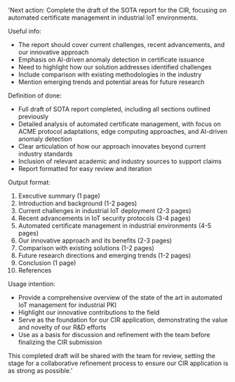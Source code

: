 'Next action: Complete the draft of the SOTA report for the CIR, focusing on automated certificate management in industrial IoT environments.

Useful info:
- The report should cover current challenges, recent advancements, and our innovative approach
- Emphasis on AI-driven anomaly detection in certificate issuance
- Need to highlight how our solution addresses identified challenges
- Include comparison with existing methodologies in the industry
- Mention emerging trends and potential areas for future research

Definition of done:
- Full draft of SOTA report completed, including all sections outlined previously
- Detailed analysis of automated certificate management, with focus on ACME protocol adaptations, edge computing approaches, and AI-driven anomaly detection
- Clear articulation of how our approach innovates beyond current industry standards
- Inclusion of relevant academic and industry sources to support claims
- Report formatted for easy review and iteration

Output format:
1. Executive summary (1 page)
2. Introduction and background (1-2 pages)
3. Current challenges in industrial IoT deployment (2-3 pages)
4. Recent advancements in IoT security protocols (3-4 pages)
5. Automated certificate management in industrial environments (4-5 pages)
6. Our innovative approach and its benefits (2-3 pages)
7. Comparison with existing solutions (1-2 pages)
8. Future research directions and emerging trends (1-2 pages)
9. Conclusion (1 page)
10. References

Usage intention:
- Provide a comprehensive overview of the state of the art in automated IoT management for industrial PKI
- Highlight our innovative contributions to the field
- Serve as the foundation for our CIR application, demonstrating the value and novelty of our R&D efforts
- Use as a basis for discussion and refinement with the team before finalizing the CIR submission

This completed draft will be shared with the team for review, setting the stage for a collaborative refinement process to ensure our CIR application is as strong as possible.'
